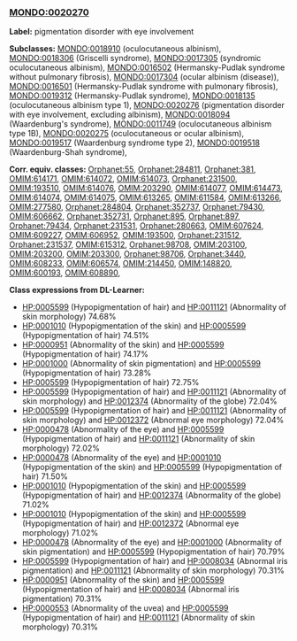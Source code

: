 
### [MONDO:0020270](http://purl.obolibrary.org/obo/MONDO_0020270)
**Label:** pigmentation disorder with eye involvement

**Subclasses:** [MONDO:0018910](http://purl.obolibrary.org/obo/MONDO_0018910) (oculocutaneous albinism), [MONDO:0018306](http://purl.obolibrary.org/obo/MONDO_0018306) (Griscelli syndrome), [MONDO:0017305](http://purl.obolibrary.org/obo/MONDO_0017305) (syndromic oculocutaneous albinism), [MONDO:0016502](http://purl.obolibrary.org/obo/MONDO_0016502) (Hermansky-Pudlak syndrome without pulmonary fibrosis), [MONDO:0017304](http://purl.obolibrary.org/obo/MONDO_0017304) (ocular albinism (disease)), [MONDO:0016501](http://purl.obolibrary.org/obo/MONDO_0016501) (Hermansky-Pudlak syndrome with pulmonary fibrosis), [MONDO:0019312](http://purl.obolibrary.org/obo/MONDO_0019312) (Hermansky-Pudlak syndrome), [MONDO:0018135](http://purl.obolibrary.org/obo/MONDO_0018135) (oculocutaneous albinism type 1), [MONDO:0020276](http://purl.obolibrary.org/obo/MONDO_0020276) (pigmentation disorder with eye involvement, excluding albinism), [MONDO:0018094](http://purl.obolibrary.org/obo/MONDO_0018094) (Waardenburg's syndrome), [MONDO:0011749](http://purl.obolibrary.org/obo/MONDO_0011749) (oculocutaneous albinism type 1B), [MONDO:0020275](http://purl.obolibrary.org/obo/MONDO_0020275) (oculocutaneous or ocular albinism), [MONDO:0019517](http://purl.obolibrary.org/obo/MONDO_0019517) (Waardenburg syndrome type 2), [MONDO:0019518](http://purl.obolibrary.org/obo/MONDO_0019518) (Waardenburg-Shah syndrome), 

**Corr. equiv. classes:** [Orphanet:55](http://www.orpha.net/ORDO/Orphanet_55), [Orphanet:284811](http://www.orpha.net/ORDO/Orphanet_284811), [Orphanet:381](http://www.orpha.net/ORDO/Orphanet_381), [OMIM:614171](http://purl.obolibrary.org/obo/OMIM_614171), [OMIM:614072](http://purl.obolibrary.org/obo/OMIM_614072), [OMIM:614073](http://purl.obolibrary.org/obo/OMIM_614073), [Orphanet:231500](http://www.orpha.net/ORDO/Orphanet_231500), [OMIM:193510](http://purl.obolibrary.org/obo/OMIM_193510), [OMIM:614076](http://purl.obolibrary.org/obo/OMIM_614076), [OMIM:203290](http://purl.obolibrary.org/obo/OMIM_203290), [OMIM:614077](http://purl.obolibrary.org/obo/OMIM_614077), [OMIM:614473](http://purl.obolibrary.org/obo/OMIM_614473), [OMIM:614074](http://purl.obolibrary.org/obo/OMIM_614074), [OMIM:614075](http://purl.obolibrary.org/obo/OMIM_614075), [OMIM:613265](http://purl.obolibrary.org/obo/OMIM_613265), [OMIM:611584](http://purl.obolibrary.org/obo/OMIM_611584), [OMIM:613266](http://purl.obolibrary.org/obo/OMIM_613266), [OMIM:277580](http://purl.obolibrary.org/obo/OMIM_277580), [Orphanet:284804](http://www.orpha.net/ORDO/Orphanet_284804), [Orphanet:352737](http://www.orpha.net/ORDO/Orphanet_352737), [Orphanet:79430](http://www.orpha.net/ORDO/Orphanet_79430), [OMIM:606662](http://purl.obolibrary.org/obo/OMIM_606662), [Orphanet:352731](http://www.orpha.net/ORDO/Orphanet_352731), [Orphanet:895](http://www.orpha.net/ORDO/Orphanet_895), [Orphanet:897](http://www.orpha.net/ORDO/Orphanet_897), [Orphanet:79434](http://www.orpha.net/ORDO/Orphanet_79434), [Orphanet:231531](http://www.orpha.net/ORDO/Orphanet_231531), [Orphanet:280663](http://www.orpha.net/ORDO/Orphanet_280663), [OMIM:607624](http://purl.obolibrary.org/obo/OMIM_607624), [OMIM:609227](http://purl.obolibrary.org/obo/OMIM_609227), [OMIM:606952](http://purl.obolibrary.org/obo/OMIM_606952), [OMIM:193500](http://purl.obolibrary.org/obo/OMIM_193500), [Orphanet:231512](http://www.orpha.net/ORDO/Orphanet_231512), [Orphanet:231537](http://www.orpha.net/ORDO/Orphanet_231537), [OMIM:615312](http://purl.obolibrary.org/obo/OMIM_615312), [Orphanet:98708](http://www.orpha.net/ORDO/Orphanet_98708), [OMIM:203100](http://purl.obolibrary.org/obo/OMIM_203100), [OMIM:203200](http://purl.obolibrary.org/obo/OMIM_203200), [OMIM:203300](http://purl.obolibrary.org/obo/OMIM_203300), [Orphanet:98706](http://www.orpha.net/ORDO/Orphanet_98706), [Orphanet:3440](http://www.orpha.net/ORDO/Orphanet_3440), [OMIM:608233](http://purl.obolibrary.org/obo/OMIM_608233), [OMIM:606574](http://purl.obolibrary.org/obo/OMIM_606574), [OMIM:214450](http://purl.obolibrary.org/obo/OMIM_214450), [OMIM:148820](http://purl.obolibrary.org/obo/OMIM_148820), [OMIM:600193](http://purl.obolibrary.org/obo/OMIM_600193), [OMIM:608890](http://purl.obolibrary.org/obo/OMIM_608890), 

**Class expressions from DL-Learner:**

- [HP:0005599](http://purl.obolibrary.org/obo/HP_0005599) (Hypopigmentation of hair) and [HP:0011121](http://purl.obolibrary.org/obo/HP_0011121) (Abnormality of skin morphology) 74.68%
- [HP:0001010](http://purl.obolibrary.org/obo/HP_0001010) (Hypopigmentation of the skin) and [HP:0005599](http://purl.obolibrary.org/obo/HP_0005599) (Hypopigmentation of hair) 74.51%
- [HP:0000951](http://purl.obolibrary.org/obo/HP_0000951) (Abnormality of the skin) and [HP:0005599](http://purl.obolibrary.org/obo/HP_0005599) (Hypopigmentation of hair) 74.17%
- [HP:0001000](http://purl.obolibrary.org/obo/HP_0001000) (Abnormality of skin pigmentation) and [HP:0005599](http://purl.obolibrary.org/obo/HP_0005599) (Hypopigmentation of hair) 73.28%
- [HP:0005599](http://purl.obolibrary.org/obo/HP_0005599) (Hypopigmentation of hair) 72.75%
- [HP:0005599](http://purl.obolibrary.org/obo/HP_0005599) (Hypopigmentation of hair) and [HP:0011121](http://purl.obolibrary.org/obo/HP_0011121) (Abnormality of skin morphology) and [HP:0012374](http://purl.obolibrary.org/obo/HP_0012374) (Abnormality of the globe) 72.04%
- [HP:0005599](http://purl.obolibrary.org/obo/HP_0005599) (Hypopigmentation of hair) and [HP:0011121](http://purl.obolibrary.org/obo/HP_0011121) (Abnormality of skin morphology) and [HP:0012372](http://purl.obolibrary.org/obo/HP_0012372) (Abnormal eye morphology) 72.04%
- [HP:0000478](http://purl.obolibrary.org/obo/HP_0000478) (Abnormality of the eye) and [HP:0005599](http://purl.obolibrary.org/obo/HP_0005599) (Hypopigmentation of hair) and [HP:0011121](http://purl.obolibrary.org/obo/HP_0011121) (Abnormality of skin morphology) 72.02%
- [HP:0000478](http://purl.obolibrary.org/obo/HP_0000478) (Abnormality of the eye) and [HP:0001010](http://purl.obolibrary.org/obo/HP_0001010) (Hypopigmentation of the skin) and [HP:0005599](http://purl.obolibrary.org/obo/HP_0005599) (Hypopigmentation of hair) 71.50%
- [HP:0001010](http://purl.obolibrary.org/obo/HP_0001010) (Hypopigmentation of the skin) and [HP:0005599](http://purl.obolibrary.org/obo/HP_0005599) (Hypopigmentation of hair) and [HP:0012374](http://purl.obolibrary.org/obo/HP_0012374) (Abnormality of the globe) 71.02%
- [HP:0001010](http://purl.obolibrary.org/obo/HP_0001010) (Hypopigmentation of the skin) and [HP:0005599](http://purl.obolibrary.org/obo/HP_0005599) (Hypopigmentation of hair) and [HP:0012372](http://purl.obolibrary.org/obo/HP_0012372) (Abnormal eye morphology) 71.02%
- [HP:0000478](http://purl.obolibrary.org/obo/HP_0000478) (Abnormality of the eye) and [HP:0001000](http://purl.obolibrary.org/obo/HP_0001000) (Abnormality of skin pigmentation) and [HP:0005599](http://purl.obolibrary.org/obo/HP_0005599) (Hypopigmentation of hair) 70.79%
- [HP:0005599](http://purl.obolibrary.org/obo/HP_0005599) (Hypopigmentation of hair) and [HP:0008034](http://purl.obolibrary.org/obo/HP_0008034) (Abnormal iris pigmentation) and [HP:0011121](http://purl.obolibrary.org/obo/HP_0011121) (Abnormality of skin morphology) 70.31%
- [HP:0000951](http://purl.obolibrary.org/obo/HP_0000951) (Abnormality of the skin) and [HP:0005599](http://purl.obolibrary.org/obo/HP_0005599) (Hypopigmentation of hair) and [HP:0008034](http://purl.obolibrary.org/obo/HP_0008034) (Abnormal iris pigmentation) 70.31%
- [HP:0000553](http://purl.obolibrary.org/obo/HP_0000553) (Abnormality of the uvea) and [HP:0005599](http://purl.obolibrary.org/obo/HP_0005599) (Hypopigmentation of hair) and [HP:0011121](http://purl.obolibrary.org/obo/HP_0011121) (Abnormality of skin morphology) 70.31%


